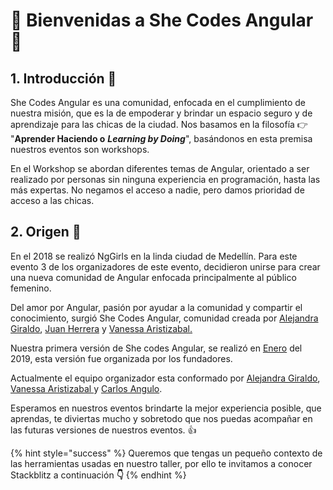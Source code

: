 # 💃 Bienvenidas a She Codes Angular 💃

## 1. Introducción 💪

She Codes Angular es una comunidad, enfocada en el cumplimiento de nuestra misión, que es la de empoderar y brindar un espacio seguro y de aprendizaje para las chicas de la ciudad. Nos basamos en la filosofía 👉  "**Aprender Haciendo o** _**Learning by Doing**_", basándonos en esta premisa nuestros eventos son workshops. 

En el Workshop se abordan diferentes temas de Angular, orientado a ser realizado por personas sin ninguna experiencia en programación, hasta las más expertas. No negamos el acceso a nadie, pero damos prioridad de acceso a las chicas.

## 2. Origen 🧠

En el 2018 se realizó NgGirls en la linda ciudad de Medellín. Para este evento 3 de los organizadores de este evento,  decidieron unirse para crear una nueva comunidad de Angular enfocada principalmente al público femenino. 

Del amor por Angular,  pasión por ayudar a la comunidad y compartir el conocimiento, surgió She Codes Angular, comunidad creada por [Alejandra Giraldo](https://twitter.com/maleja111), [Juan Herrera](https://twitter.com/jdjuan) y [Vanessa Aristizabal.](https://twitter.com/vanessamarely)

Nuestra primera versión de She codes Angular, se realizó en [Enero](https://www.meetup.com/She-Codes-Angular/events/257810892/) del 2019, esta versión fue organizada por los fundadores.

Actualmente el equipo organizador esta conformado por [Alejandra Giraldo](https://twitter.com/maleja111), [Vanessa Aristizabal ](https://twitter.com/vanessamarely)y [Carlos Angulo](https://twitter.com/Carlos_ACNS).

Esperamos en nuestros eventos brindarte la mejor experiencia posible, que aprendas, te diviertas mucho y sobretodo  que nos puedas acompañar en las futuras versiones de nuestros eventos. 👍

{% hint style="success" %}
Queremos que tengas un pequeño contexto de las herramientas usadas en nuestro taller, por ello te invitamos a conocer Stackblitz a continuación **👇**
{% endhint %}

